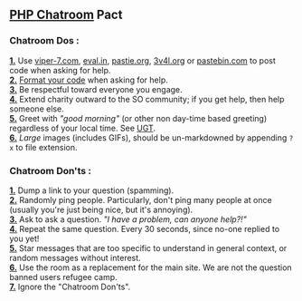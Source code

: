 ## [PHP Chatroom](http://chat.stackoverflow.com/rooms/11/php) Pact

### Chatroom Dos :
<a name='do-1' href='#do-1'>**1.**</a> Use [viper-7.com](http://codepad.viper-7.com), [eval.in](http://eval.in), [pastie.org](http://pastie.org/), [3v4l.org](http://3v4l.org/) or [pastebin.com](http://pastebin.com/) to post code when asking for help.<br>
<a name='do-2' href='#do-2'>**2.**</a> [Format your code](http://chat.stackoverflow.com/faq#formatting) when asking for help.<br>
<a name='do-3' href='#do-3'>**3.**</a> Be respectful toward everyone you engage.<br>
<a name='do-4' href='#do-4'>**4.**</a> Extend charity outward to the SO community; if you get help, then help someone else.<br>
<a name='do-5' href='#do-5'>**5.**</a> Greet with *"good morning"* (or other non day-time based greeting) regardless of your local time. See [UGT](http://www.total-knowledge.com/~ilya/mips/ugt.html).<br>
<a name='do-6' href='#do-6'>**6.**</a> *Large* images (includes GIFs), should be un-markdowned by appending `?x` to file extension.<br>

### Chatroom Don'ts :
<a name='dont-1' href='#dont-1'>**1.**</a> Dump a link to your question (spamming).<br>
<a name='dont-2' href='#dont-2'>**2.**</a> Randomly ping people. Particularly, don't ping many people at once (usually you're just being nice, but it's annoying).<br>
<a name='dont-3' href='#dont-3'>**3.**</a> Ask to ask a question. *"I have a problem, can anyone help?!"*<br>
<a name='dont-4' href='#dont-4'>**4.**</a> Repeat the same question. Every 30 seconds, since no-one replied to you yet!<br>
<a name='dont-5' href='#dont-5'>**5.**</a> Star messages that are too specific to understand in general context, or random messages without interest.<br>
<a name='dont-6' href='#dont-6'>**6.**</a> Use the room as a replacement for the main site. We are not the question banned users refugee camp.<br>
<a name='dont-7' href='#dont-7'>**7.**</a> Ignore the "Chatroom Don'ts".<br>


<!-- don't remove below. It's so the page is long enough that scrolling to tiem 
using #anchor will be able to scroll directly to even last item. If you know of
a better way to do this, please edit. -->

<br><br><br><br><br><br><br><br><br><br><br><br><br><br><br><br>
